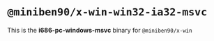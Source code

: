 # `@miniben90/x-win-win32-ia32-msvc`

This is the **i686-pc-windows-msvc** binary for `@miniben90/x-win`
